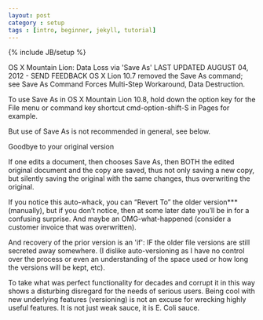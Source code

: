 ```yaml
---
layout: post
category : setup
tags : [intro, beginner, jekyll, tutorial]
---
```

{% include JB/setup %}

OS X Mountain Lion: Data Loss via 'Save As'
LAST UPDATED AUGUST 04, 2012 - SEND FEEDBACK
OS X Lion 10.7 removed the Save As command; see Save As Command Forces Multi-Step Workaround, Data Destruction.

To use Save As in OS X Mountain Lion 10.8, hold down the option key for the File menu or command key shortcut cmd-option-shift-S in Pages for example.

But use of Save As is not recommended in general, see below.

Goodbye to your original version

If one edits a document, then chooses Save As, then BOTH the edited original document and the copy are saved, thus not only saving a new copy, but silently saving the original with the same changes, thus overwriting the original.

If you notice this auto-whack, you can “Revert To” the older version*** (manually), but if you don’t notice, then at some later date you’ll be in for a confusing surprise. And maybe an OMG-what-happened (consider a customer invoice that was overwritten).

And recovery of the prior version is an 'if': IF the older file versions are still secreted away somewhere. (I dislike auto-versioning as I have no control over the process or even an understanding of the space used or how long the versions will be kept, etc).

To take what was perfect functionality for decades and corrupt it in this way shows a disturbing disregard for the needs of serious users. Being cool with new underlying features (versioning) is not an excuse for wrecking highly useful features. It is not just weak sauce, it is E. Coli sauce.

